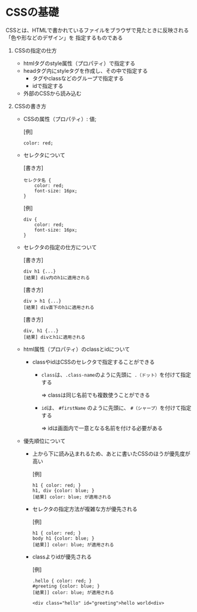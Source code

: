 # CSSの基礎


CSSとは、HTMLで書かれているファイルをブラウザで見たときに反映される「色や形などのデザイン」を
指定するものである


1. CSSの指定の仕方
   - htmlタグのstyle属性（プロパティ）で指定する
   - headタグ内にstyleタグを作成し、その中で指定する
     - タグやclassなどのグループで指定する
     - idで指定する
   - 外部のCSSから読み込む


2. CSSの書き方
    - CSSの属性（プロパティ）: 値;

        [例]
        ```
        color: red;
        ```
    - セレクタについて

        [書き方]
        ```
        セレクタ名 {
            color: red;
            font-size: 16px;
        }
        ```
        [例]
        ```
        div {
            color: red;
            font-size: 16px;
        }
        ```

    - セレクタの指定の仕方について

        [書き方]
        ```
        div h1 {...}
        [結果] div内のh1に適用される
        ```

        [書き方]
        ```
        div > h1 {...}
        [結果] div直下のh1に適用される
        ```
        [書き方]
        ```
        div, h1 {...}
        [結果] divとh1に適用される
        ```

    - html属性（プロパティ）のclassとidについて
        - classやidはCSSのセレクタで指定することができる
            - `class`は、`.class-name`のように先頭に` .（ドット）`を付けて指定する

                => classは同じ名前でも複数使うことができる
            - `id`は、 `#firstName` のように先頭に、 `#（シャープ）`を付けて指定する

                => idは画面内で一意となる名前を付ける必要がある

    - 優先順位について
        - 上から下に読み込まれるため、あとに書いたCSSのほうが優先度が高い

            [例]
            ```
            h1 { color: red; }
            h1, div {color: blue; }
            [結果] color: blue; が適用される
            ```
        - セレクタの指定方法が複雑な方が優先される

            [例]
            ```
            h1 { color: red; }
            body h1 {color: blue; }
            [結果]] color: blue; が適用される
            ```
        - classよりidが優先される

            [例]
            ```
            .hello { color: red; }
            #greeting {color: blue; }
            [結果]] color: blue; が適用される

            <div class="hello" id="greeting">hello world<div>
            ```
